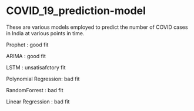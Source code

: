 # COVID_19_prediction-model
These are various models employed to predict the number of COVID cases in India at various points in time.

Prophet              : good fit

ARIMA                 : good fit

LSTM                 : unsatisafctory fit

Polynomial Regression: bad fit

RandomForrest        : bad fit

Linear Regression    : bad fit

